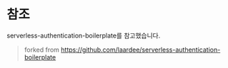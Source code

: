 # 참조

serverless-authentication-boilerplate를 참고했습니다.

> forked from <https://github.com/laardee/serverless-authentication-boilerplate>
